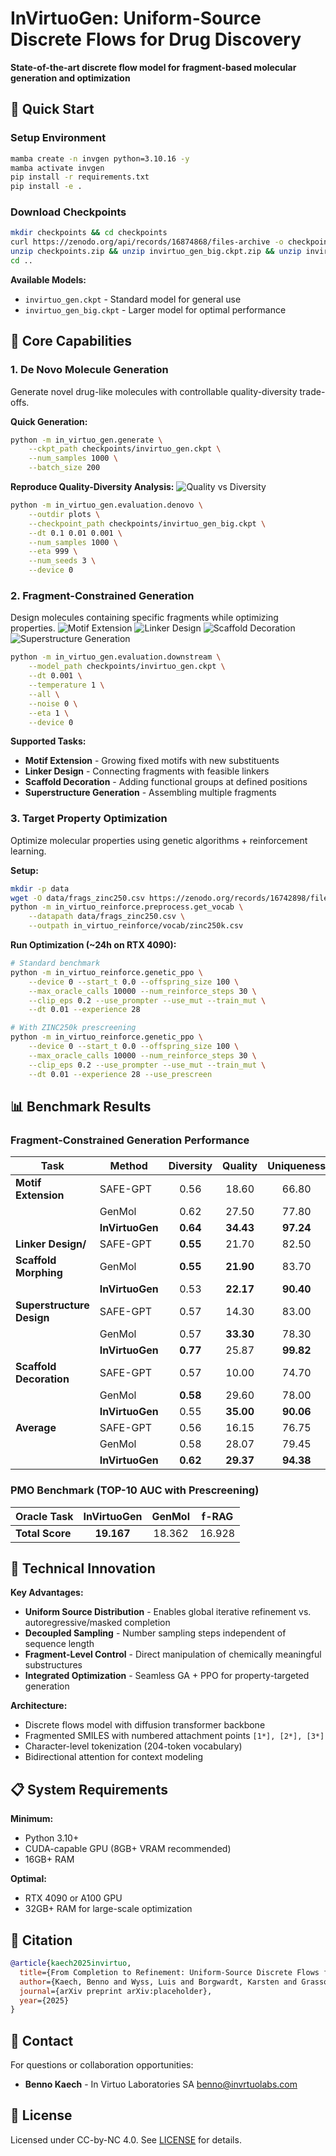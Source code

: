 # InVirtuoGen: Uniform-Source Discrete Flows for Drug Discovery

**State-of-the-art discrete flow model for fragment-based molecular generation and optimization**

## 🚀 Quick Start

### Setup Environment
```bash
mamba create -n invgen python=3.10.16 -y
mamba activate invgen
pip install -r requirements.txt
pip install -e .
```

### Download Checkpoints
```bash
mkdir checkpoints && cd checkpoints
curl https://zenodo.org/api/records/16874868/files-archive -o checkpoints.zip
unzip checkpoints.zip && unzip invirtuo_gen_big.ckpt.zip && unzip invirtuo_gen.ckpt.zip
cd ..
```

**Available Models:**
- `invirtuo_gen.ckpt` - Standard model for general use
- `invirtuo_gen_big.ckpt` - Larger model for optimal performance

## 🧪 Core Capabilities

### 1. De Novo Molecule Generation
Generate novel drug-like molecules with controllable quality-diversity trade-offs.

**Quick Generation:**
```bash
python -m in_virtuo_gen.generate \
    --ckpt_path checkpoints/invirtuo_gen.ckpt \
    --num_samples 1000 \
    --batch_size 200
```

**Reproduce Quality-Diversity Analysis:**
![Quality vs Diversity](plots/quality_vs_diversity.png)

```bash
python -m in_virtuo_gen.evaluation.denovo \
    --outdir plots \
    --checkpoint_path checkpoints/invirtuo_gen_big.ckpt \
    --dt 0.1 0.01 0.001 \
    --num_samples 1000 \
    --eta 999 \
    --num_seeds 3 \
    --device 0
```

### 2. Fragment-Constrained Generation

Design molecules containing specific fragments while optimizing properties.
![Motif Extension](plots/downstream/motif_samples.png)
![Linker Design](plots/downstream/linker_samples.png)
![Scaffold Decoration](plots/downstream/decoration_samples.png)
![Superstructure Generation](plots/downstream/superstructure_samples.png)
```bash
python -m in_virtuo_gen.evaluation.downstream \
    --model_path checkpoints/invirtuo_gen.ckpt \
    --dt 0.001 \
    --temperature 1 \
    --all \
    --noise 0 \
    --eta 1 \
    --device 0
```

**Supported Tasks:**
- **Motif Extension** - Growing fixed motifs with new substituents
- **Linker Design** - Connecting fragments with feasible linkers
- **Scaffold Decoration** - Adding functional groups at defined positions
- **Superstructure Generation** - Assembling multiple fragments

### 3. Target Property Optimization
Optimize molecular properties using genetic algorithms + reinforcement learning.

**Setup:**
```bash
mkdir -p data
wget -O data/frags_zinc250.csv https://zenodo.org/records/16742898/files/frags_zinc250.csv
python -m in_virtuo_reinforce.preprocess.get_vocab \
    --datapath data/frags_zinc250.csv \
    --outpath in_virtuo_reinforce/vocab/zinc250k.csv
```

**Run Optimization (~24h on RTX 4090):**
```bash
# Standard benchmark
python -m in_virtuo_reinforce.genetic_ppo \
    --device 0 --start_t 0.0 --offspring_size 100 \
    --max_oracle_calls 10000 --num_reinforce_steps 30 \
    --clip_eps 0.2 --use_prompter --use_mut --train_mut \
    --dt 0.01 --experience 28

# With ZINC250k prescreening
python -m in_virtuo_reinforce.genetic_ppo \
    --device 0 --start_t 0.0 --offspring_size 100 \
    --max_oracle_calls 10000 --num_reinforce_steps 30 \
    --clip_eps 0.2 --use_prompter --use_mut --train_mut \
    --dt 0.01 --experience 28 --use_prescreen
```

## 📊 Benchmark Results

### Fragment-Constrained Generation Performance

| Task | Method | Diversity | Quality | Uniqueness | Validity |
|------|--------|:---------:|:-------:|:----------:|:--------:|
| **Motif Extension** | SAFE-GPT | 0.56 | 18.60 | 66.80 | **96.10** |
| | GenMol | 0.62 | 27.50 | 77.80 | 77.20 |
| | **InVirtuoGen** | **0.64** | **34.43** | **97.24** | 76.87 |
| **Linker Design/** | SAFE-GPT | **0.55** | 21.70 | 82.50 | 76.60 |
| **Scaffold Morphing** | GenMol | **0.55** | **21.90** | 83.70 | **100.00** |
| | **InVirtuoGen** | 0.53 | **22.17** | **90.40** | 70.80 |
| **Superstructure Design** | SAFE-GPT | 0.57 | 14.30 | 83.00 | 95.70 |
| | GenMol | 0.57 | **33.30** | 78.30 | **98.20** |
| | **InVirtuoGen** | **0.77** | 25.87 | **99.82** | 87.83 |
| **Scaffold Decoration** | SAFE-GPT | 0.57 | 10.00 | 74.70 | **97.70** |
| | GenMol | **0.58** | 29.60 | 78.00 | 96.80 |
| | **InVirtuoGen** | 0.55 | **35.00** | **90.06** | 95.33 |
| **Average** | SAFE-GPT | 0.56 | 16.15 | 76.75 | 91.52 |
| | GenMol | 0.58 | 28.07 | 79.45 | **93.05** |
| | **InVirtuoGen** | **0.62** | **29.37** | **94.38** | 82.71 |



### PMO Benchmark (TOP-10 AUC with Prescreening)

| Oracle Task | InVirtuoGen | GenMol | f-RAG |
|-------------|:-----------:|:------:|:-----:|
| **Total Score** | **19.167** | 18.362 | 16.928 |


## 🔬 Technical Innovation

**Key Advantages:**
- **Uniform Source Distribution** - Enables global iterative refinement vs. autoregressive/masked completion
- **Decoupled Sampling** - Number sampling steps independent of sequence length
- **Fragment-Level Control** - Direct manipulation of chemically meaningful substructures
- **Integrated Optimization** - Seamless GA + PPO for property-targeted generation

**Architecture:**
- Discrete flows model with diffusion transformer backbone
- Fragmented SMILES with numbered attachment points `[1*], [2*], [3*]`
- Character-level tokenization (204-token vocabulary)
- Bidirectional attention for context modeling

## 📋 System Requirements

**Minimum:**
- Python 3.10+
- CUDA-capable GPU (8GB+ VRAM recommended)
- 16GB+ RAM

**Optimal:**
- RTX 4090 or A100 GPU
- 32GB+ RAM for large-scale optimization

## 📄 Citation

```bibtex
@article{kaech2025invirtuo,
  title={From Completion to Refinement: Uniform-Source Discrete Flows for Drug Discovery},
  author={Kaech, Benno and Wyss, Luis and Borgwardt, Karsten and Grasso, Gianvito},
  journal={arXiv preprint arXiv:placeholder},
  year={2025}
}
```

## 📧 Contact

For questions or collaboration opportunities:
- **Benno Kaech** - In Virtuo Laboratories SA benno@invrtuolabs.com


## 📜 License

Licensed under CC-by-NC 4.0. See [LICENSE](LICENSE) for details.